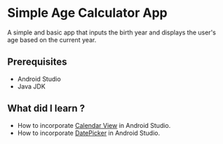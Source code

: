 # Simple Age Calculator App

A simple and basic app that inputs the birth year and displays the user's age based on the current year.

## Prerequisites
*   Android Studio 
*   Java JDK

## What did I learn ?
* How to incorporate [Calendar View](https://developer.android.com/reference/android/widget/CalendarView) in Android Studio.
* How to incorporate [DatePicker](https://developer.android.com/reference/android/widget/DatePicker) in Android Studio.
